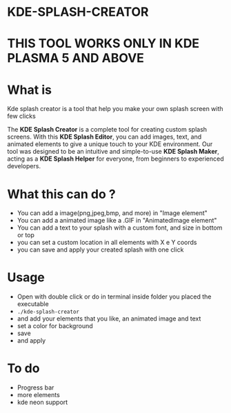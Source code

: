 # KDE-SPLASH-CREATOR
<h1>THIS TOOL WORKS ONLY IN KDE PLASMA 5 AND ABOVE</h1>
<h1>What is</h1>
<p>Kde splash creator is a tool that help you make your own splash screen with few clicks</p>

The **KDE Splash Creator** is a complete tool for creating custom splash screens. With this **KDE Splash Editor**, you can add images, text, and animated elements to give a unique touch to your KDE environment. Our tool was designed to be an intuitive and simple-to-use **KDE Splash Maker**, acting as a **KDE Splash Helper** for everyone, from beginners to experienced developers.
<h1>What this can do ?</h1>
<ul>
  <li>You can add a image(png,jpeg,bmp, and more) in "Image element"</li>
  <li>You can add a animated image like a .GIF in "AnimatedImage element"</li>
  <li>You can add a text to your splash with a custom font, and size in bottom or top</li>
  <li>you can set a custom location in all elements with X e Y coords</li>
  <li>you can save and apply your created splash with one click</li>
</ul>
<h1>Usage</h1>
<ul>
  <li>Open with double click or do in terminal inside folder you placed the executable</li>
  <li><code>./kde-splash-creator</code></li>
  <li>and add your elements that you like, an animated image and text</li>
  <li>set a color for background</li>
  <li>save</li>
  <li>and apply</li>
</ul>
<h1>To do</h1>
<ul>
  <li>Progress bar</li>
  <li>more elements</li>
  <li>kde neon support</li>
</ul>



